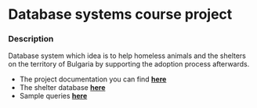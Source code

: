# Database systems course project
### Description  
Database system which idea is to help homeless animals and the shelters on the territory of Bulgaria by supporting the adoption process afterwards.
- The project documentation you can find [**here**](https://github.com/Iliyan31/Database-systems/blob/main/Database%20systems%20course%20project/Documentation.pdf)
- The shelter database [**here**](https://github.com/Iliyan31/Database-systems/blob/main/Database%20systems%20course%20project/Shelter_Database.sql)
- Sample queries [**here**](https://github.com/Iliyan31/Database-systems/blob/main/Database%20systems%20course%20project/Shelter_Database_Queries.sql)
